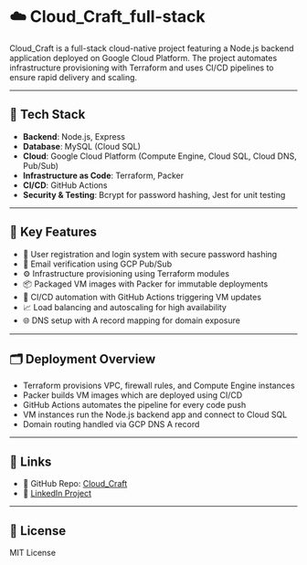 # ☁️ Cloud_Craft_full-stack

Cloud_Craft is a full-stack cloud-native project featuring a Node.js backend application deployed on Google Cloud Platform. The project automates infrastructure provisioning with Terraform and uses CI/CD pipelines to ensure rapid delivery and scaling.

---

## 🧰 Tech Stack

- **Backend**: Node.js, Express
- **Database**: MySQL (Cloud SQL)
- **Cloud**: Google Cloud Platform (Compute Engine, Cloud SQL, Cloud DNS, Pub/Sub)
- **Infrastructure as Code**: Terraform, Packer
- **CI/CD**: GitHub Actions
- **Security & Testing**: Bcrypt for password hashing, Jest for unit testing

---

## 🚀 Key Features

- 🧾 User registration and login system with secure password hashing  
- 📩 Email verification using GCP Pub/Sub  
- ⚙️ Infrastructure provisioning using Terraform modules  
- 📦 Packaged VM images with Packer for immutable deployments  
- 🔄 CI/CD automation with GitHub Actions triggering VM updates  
- 📈 Load balancing and autoscaling for high availability  
- 🌐 DNS setup with A record mapping for domain exposure

---

## 🗂️ Deployment Overview

- Terraform provisions VPC, firewall rules, and Compute Engine instances
- Packer builds VM images which are deployed using CI/CD
- GitHub Actions automates the pipeline for every code push
- VM instances run the Node.js backend app and connect to Cloud SQL
- Domain routing handled via GCP DNS A record

---

## 🔗 Links

- 📂 GitHub Repo: [Cloud_Craft](https://github.com/orgs/cloud-craft-project-fullstack/repositories)  
- 🔗 [LinkedIn Project](https://www.linkedin.com/in/poojakannanpk/)

---

## 📄 License  
MIT License
